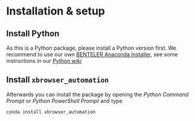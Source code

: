 # Installation & setup

## Install Python

As this is a Python package, please install a Python version first. We recommend to use our own [BENTELER Anaconda Installer](https://git.benteler.net/python/python-installer), see some instructions in our [Python wiki](https://python.pods.benteler.net/)

## Install `xbrowser_automation`

Afterwards you can install the package by opening the _Python Command Prompt_ or _Python PowerShell Prompt_ and type

```shell
conda install xbrowser_automation
```
